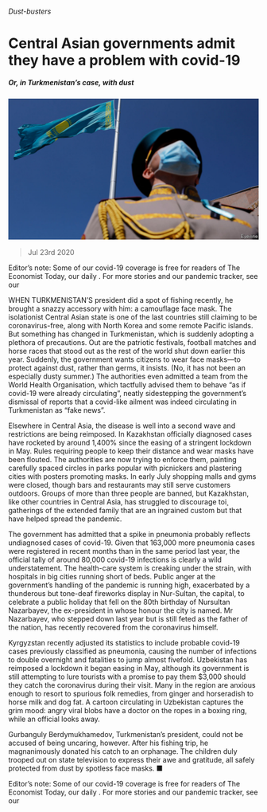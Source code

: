 ###### Dust-busters

# Central Asian governments admit they have a problem with covid-19 

##### Or, in Turkmenistan’s case, with dust 

![image](images/20200725_ASP003.jpg) 

> Jul 23rd 2020 

Editor’s note: Some of our covid-19 coverage is free for readers of The Economist Today, our daily . For more stories and our pandemic tracker, see our 

WHEN TURKMENISTAN’S president did a spot of fishing recently, he brought a snazzy accessory with him: a camouflage face mask. The isolationist Central Asian state is one of the last countries still claiming to be coronavirus-free, along with North Korea and some remote Pacific islands. But something has changed in Turkmenistan, which is suddenly adopting a plethora of precautions. Out are the patriotic festivals, football matches and horse races that stood out as the rest of the world shut down earlier this year. Suddenly, the government wants citizens to wear face masks—to protect against dust, rather than germs, it insists. (No, it has not been an especially dusty summer.) The authorities even admitted a team from the World Health Organisation, which tactfully advised them to behave “as if covid-19 were already circulating”, neatly sidestepping the government’s dismissal of reports that a covid-like ailment was indeed circulating in Turkmenistan as “fake news”.

Elsewhere in Central Asia, the disease is well into a second wave and restrictions are being reimposed. In Kazakhstan officially diagnosed cases have rocketed by around 1,400% since the easing of a stringent lockdown in May. Rules requiring people to keep their distance and wear masks have been flouted. The authorities are now trying to enforce them, painting carefully spaced circles in parks popular with picnickers and plastering cities with posters promoting masks. In early July shopping malls and gyms were closed, though bars and restaurants may still serve customers outdoors. Groups of more than three people are banned, but Kazakhstan, like other countries in Central Asia, has struggled to discourage toi¸ gatherings of the extended family that are an ingrained custom but that have helped spread the pandemic.


The government has admitted that a spike in pneumonia probably reflects undiagnosed cases of covid-19. Given that 163,000 more pneumonia cases were registered in recent months than in the same period last year, the official tally of around 80,000 covid-19 infections is clearly a wild understatement. The health-care system is creaking under the strain, with hospitals in big cities running short of beds. Public anger at the government’s handling of the pandemic is running high, exacerbated by a thunderous but tone-deaf fireworks display in Nur-Sultan, the capital, to celebrate a public holiday that fell on the 80th birthday of Nursultan Nazarbayev, the ex-president in whose honour the city is named. Mr Nazarbayev, who stepped down last year but is still feted as the father of the nation, has recently recovered from the coronavirus himself.

Kyrgyzstan recently adjusted its statistics to include probable covid-19 cases previously classified as pneumonia, causing the number of infections to double overnight and fatalities to jump almost fivefold. Uzbekistan has reimposed a lockdown it began easing in May, although its government is still attempting to lure tourists with a promise to pay them $3,000 should they catch the coronavirus during their visit. Many in the region are anxious enough to resort to spurious folk remedies, from ginger and horseradish to horse milk and dog fat. A cartoon circulating in Uzbekistan captures the grim mood: angry viral blobs have a doctor on the ropes in a boxing ring, while an official looks away.

Gurbanguly Berdymukhamedov, Turkmenistan’s president, could not be accused of being uncaring, however. After his fishing trip, he magnanimously donated his catch to an orphanage. The children duly trooped out on state television to express their awe and gratitude, all safely protected from dust by spotless face masks. ■

Editor’s note: Some of our covid-19 coverage is free for readers of The Economist Today, our daily . For more stories and our pandemic tracker, see our 

